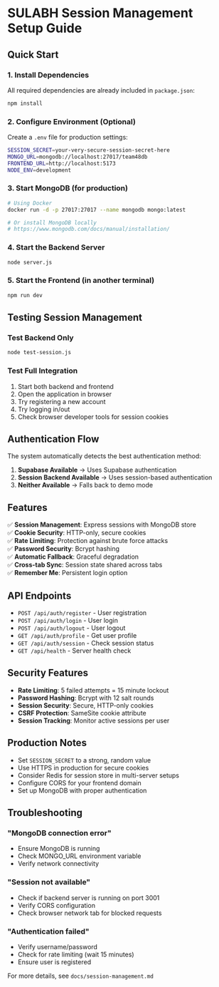 # SULABH Session Management Setup Guide

## Quick Start

### 1. Install Dependencies
All required dependencies are already included in `package.json`:
```bash
npm install
```

### 2. Configure Environment (Optional)
Create a `.env` file for production settings:
```bash
SESSION_SECRET=your-very-secure-session-secret-here
MONGO_URL=mongodb://localhost:27017/team48db
FRONTEND_URL=http://localhost:5173
NODE_ENV=development
```

### 3. Start MongoDB (for production)
```bash
# Using Docker
docker run -d -p 27017:27017 --name mongodb mongo:latest

# Or install MongoDB locally
# https://www.mongodb.com/docs/manual/installation/
```

### 4. Start the Backend Server
```bash
node server.js
```

### 5. Start the Frontend (in another terminal)
```bash
npm run dev
```

## Testing Session Management

### Test Backend Only
```bash
node test-session.js
```

### Test Full Integration
1. Start both backend and frontend
2. Open the application in browser
3. Try registering a new account
4. Try logging in/out
5. Check browser developer tools for session cookies

## Authentication Flow

The system automatically detects the best authentication method:

1. **Supabase Available** → Uses Supabase authentication
2. **Session Backend Available** → Uses session-based authentication  
3. **Neither Available** → Falls back to demo mode

## Features

✅ **Session Management**: Express sessions with MongoDB store  
✅ **Cookie Security**: HTTP-only, secure cookies  
✅ **Rate Limiting**: Protection against brute force attacks  
✅ **Password Security**: Bcrypt hashing  
✅ **Automatic Fallback**: Graceful degradation  
✅ **Cross-tab Sync**: Session state shared across tabs  
✅ **Remember Me**: Persistent login option  

## API Endpoints

- `POST /api/auth/register` - User registration
- `POST /api/auth/login` - User login
- `POST /api/auth/logout` - User logout
- `GET /api/auth/profile` - Get user profile
- `GET /api/auth/session` - Check session status
- `GET /api/health` - Server health check

## Security Features

- **Rate Limiting**: 5 failed attempts = 15 minute lockout
- **Password Hashing**: Bcrypt with 12 salt rounds
- **Session Security**: Secure, HTTP-only cookies
- **CSRF Protection**: SameSite cookie attribute
- **Session Tracking**: Monitor active sessions per user

## Production Notes

- Set `SESSION_SECRET` to a strong, random value
- Use HTTPS in production for secure cookies
- Consider Redis for session store in multi-server setups
- Configure CORS for your frontend domain
- Set up MongoDB with proper authentication

## Troubleshooting

### "MongoDB connection error"
- Ensure MongoDB is running
- Check MONGO_URL environment variable
- Verify network connectivity

### "Session not available"
- Check if backend server is running on port 3001
- Verify CORS configuration
- Check browser network tab for blocked requests

### "Authentication failed"
- Verify username/password
- Check for rate limiting (wait 15 minutes)
- Ensure user is registered

For more details, see `docs/session-management.md`